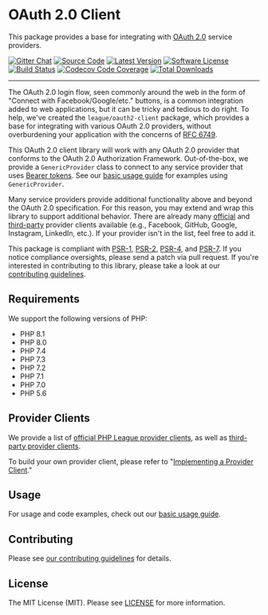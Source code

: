 # OAuth 2.0 Client

This package provides a base for integrating with [OAuth 2.0](http://oauth.net/2/) service providers.

[![Gitter Chat](https://img.shields.io/badge/gitter-join_chat-brightgreen.svg?style=flat-square)](https://gitter.im/thephpleague/oauth2-client)
[![Source Code](https://img.shields.io/badge/source-thephpleague/oauth2--client-blue.svg?style=flat-square)](https://github.com/thephpleague/oauth2-client)
[![Latest Version](https://img.shields.io/github/release/thephpleague/oauth2-client.svg?style=flat-square)](https://github.com/thephpleague/oauth2-client/releases)
[![Software License](https://img.shields.io/badge/license-MIT-brightgreen.svg?style=flat-square)](https://github.com/thephpleague/oauth2-client/blob/master/LICENSE)
[![Build Status](https://img.shields.io/github/workflow/status/thephpleague/oauth2-client/CI?label=CI&logo=github&style=flat-square)](https://github.com/thephpleague/oauth2-client/actions?query=workflow%3ACI)
[![Codecov Code Coverage](https://img.shields.io/codecov/c/gh/thephpleague/oauth2-client?label=codecov&logo=codecov&style=flat-square)](https://codecov.io/gh/thephpleague/oauth2-client)
[![Total Downloads](https://img.shields.io/packagist/dt/league/oauth2-client.svg?style=flat-square)](https://packagist.org/packages/league/oauth2-client)

---

The OAuth 2.0 login flow, seen commonly around the web in the form of "Connect with Facebook/Google/etc." buttons, is a common integration added to web applications, but it can be tricky and tedious to do right. To help, we've created the `league/oauth2-client` package, which provides a base for integrating with various OAuth 2.0 providers, without overburdening your application with the concerns of [RFC 6749](http://tools.ietf.org/html/rfc6749).

This OAuth 2.0 client library will work with any OAuth 2.0 provider that conforms to the OAuth 2.0 Authorization Framework. Out-of-the-box, we provide a `GenericProvider` class to connect to any service provider that uses [Bearer tokens](http://tools.ietf.org/html/rfc6750). See our [basic usage guide](https://oauth2-client.thephpleague.com/usage/) for examples using `GenericProvider`.

Many service providers provide additional functionality above and beyond the OAuth 2.0 specification. For this reason, you may extend and wrap this library to support additional behavior. There are already many [official](https://oauth2-client.thephpleague.com/providers/league/) and [third-party](https://oauth2-client.thephpleague.com/providers/thirdparty/) provider clients available (e.g., Facebook, GitHub, Google, Instagram, LinkedIn, etc.). If your provider isn't in the list, feel free to add it.

This package is compliant with [PSR-1][], [PSR-2][], [PSR-4][], and [PSR-7][]. If you notice compliance oversights, please send a patch via pull request. If you're interested in contributing to this library, please take a look at our [contributing guidelines](https://github.com/thephpleague/oauth2-client/blob/master/CONTRIBUTING.md).

## Requirements

We support the following versions of PHP:

* PHP 8.1
* PHP 8.0
* PHP 7.4
* PHP 7.3
* PHP 7.2
* PHP 7.1
* PHP 7.0
* PHP 5.6

## Provider Clients

We provide a list of [official PHP League provider clients](https://oauth2-client.thephpleague.com/providers/league/), as well as [third-party provider clients](https://oauth2-client.thephpleague.com/providers/thirdparty/).

To build your own provider client, please refer to "[Implementing a Provider Client](https://oauth2-client.thephpleague.com/providers/implementing/)."

## Usage

For usage and code examples, check out our [basic usage guide](https://oauth2-client.thephpleague.com/usage/).

## Contributing

Please see [our contributing guidelines](https://github.com/thephpleague/oauth2-client/blob/master/CONTRIBUTING.md) for details.

## License

The MIT License (MIT). Please see [LICENSE](https://github.com/thephpleague/oauth2-client/blob/master/LICENSE) for more information.


[PSR-1]: https://github.com/php-fig/fig-standards/blob/master/accepted/PSR-1-basic-coding-standard.md
[PSR-2]: https://github.com/php-fig/fig-standards/blob/master/accepted/PSR-2-coding-style-guide.md
[PSR-4]: https://github.com/php-fig/fig-standards/blob/master/accepted/PSR-4-autoloader.md
[PSR-7]: https://github.com/php-fig/fig-standards/blob/master/accepted/PSR-7-http-message.md
